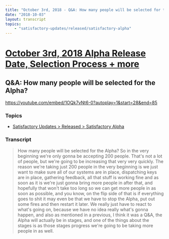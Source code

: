 ```yaml
---
title: "October 3rd, 2018 - Q&A: How many people will be selected for the Alpha?"
date: "2018-10-03"
layout: transcript
topics: 
    - "satisfactory-updates/released/satisfactory-alpha"
---
```

# [October 3rd, 2018 Alpha Release Date, Selection Process + more](../2018-10-03.md)
## Q&A: How many people will be selected for the Alpha?
https://youtube.com/embed/1OQk7vNt6-0?autoplay=1&start=28&end=85
### Topics
* [Satisfactory Updates > Released > Satisfactory Alpha](../topics/satisfactory-updates/released/satisfactory-alpha.md)

### Transcript

> How many people will be selected for the Alpha?
> So in the very beginning we're only gonna be accepting
> 200 people.
> That's not a lot of people, but we're going to be increasing that very very quickly.
> The reason we're taking just
> 200 people in the very beginning is
> we just want to make sure
> all of our systems are in place,
> dispatching keys are in place, gathering feedback,
> all that stuff is working fine
> and as soon as it is
> we're just gonna bring more people in after that, and hopefully that won't take too long
> so we can get more people in as soon as possible,
>  and you know,
> on the flip side of that is
> if everything goes to shit
> it may even be that we have to stop the Alpha,
> put out some fires and then restart it later.
> We really just have to react to what's going on,
> because we have no idea really
> what's gonna happen,
> and also as mentioned in a previous,
> I think it was a Q&amp;A,
> the Alpha will actually be in stages,
> and one of the things about the stages is
> as those stages progress
> we're going to be taking more people in as well.
